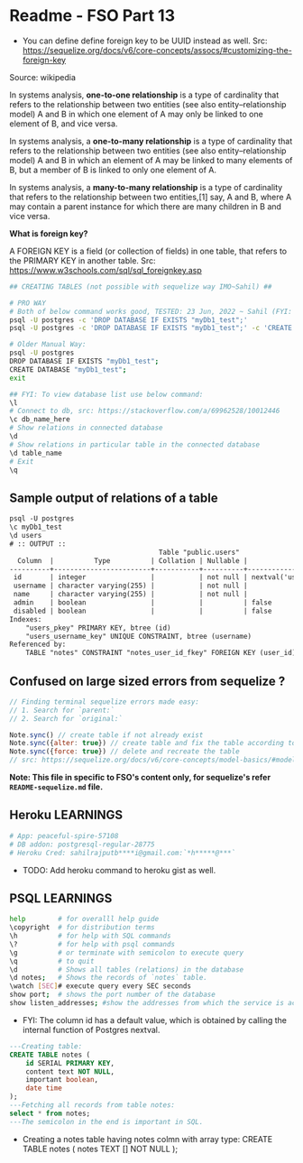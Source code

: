 # Readme - FSO Part 13

- You can define define foreign key to be UUID instead as well. Src: https://sequelize.org/docs/v6/core-concepts/assocs/#customizing-the-foreign-key

Source: wikipedia

In systems analysis, **one-to-one relationship** is a type of cardinality that refers to the relationship between two entities (see also entity–relationship model) A and B in which one element of A may only be linked to one element of B, and vice versa.

In systems analysis, a **one-to-many relationship** is a type of cardinality that refers to the relationship between two entities (see also entity–relationship model) A and B in which an element of A may be linked to many elements of B, but a member of B is linked to only one element of A.

In systems analysis, a **many-to-many relationship** is a type of cardinality that refers to the relationship between two entities,[1] say, A and B, where A may contain a parent instance for which there are many children in B and vice versa.

**What is foreign key?**

A FOREIGN KEY is a field (or collection of fields) in one table, that refers to the PRIMARY KEY in another table. Src: https://www.w3schools.com/sql/sql_foreignkey.asp

```bash
## CREATING TABLES (not possible with sequelize way IMO~Sahil) ##

# PRO WAY
# Both of below command works good, TESTED: 23 Jun, 2022 ~ Sahil (FYI: Single quotes around `myDb1_test` doesn't work.)
psql -U postgres -c 'DROP DATABASE IF EXISTS "myDb1_test";'
psql -U postgres -c 'DROP DATABASE IF EXISTS "myDb1_test";' -c 'CREATE DATABASE "myDb1_test";'

# Older Manual Way:
psql -U postgres
DROP DATABASE IF EXISTS "myDb1_test";
CREATE DATABASE "myDb1_test";
exit

## FYI: To view database list use below command:
\l
# Connect to db, src: https://stackoverflow.com/a/69962528/10012446
\c db_name_here
# Show relations in connected database
\d
# Show relations in particular table in the connected database
\d table_name
# Exit
\q
```

## Sample output of relations of a table

```txt
psql -U postgres
\c myDb1_test
\d users
# :: OUTPUT ::
                                     Table "public.users"
  Column  |          Type          | Collation | Nullable |              Default
----------+------------------------+-----------+----------+-----------------------------------
 id       | integer                |           | not null | nextval('users_id_seq'::regclass)
 username | character varying(255) |           | not null |
 name     | character varying(255) |           | not null |
 admin    | boolean                |           |          | false
 disabled | boolean                |           |          | false
Indexes:
    "users_pkey" PRIMARY KEY, btree (id)
    "users_username_key" UNIQUE CONSTRAINT, btree (username)
Referenced by:
    TABLE "notes" CONSTRAINT "notes_user_id_fkey" FOREIGN KEY (user_id) REFERENCES users(id) ON UPDATE CASCADE ON DELETE SET NULL
```

## Confused on large sized errors from sequelize ?

```js
// Finding terminal sequelize errors made easy:
// 1. Search for `parent:`
// 2. Search for `original:`
```

```js
Note.sync() // create table if not already exist
Note.sync({alter: true}) // create table and fix the table according to the schema we have defined in current code base
Note.sync({force: true}) // delete and recreate the table
// src: https://sequelize.org/docs/v6/core-concepts/model-basics/#model-synchronization
```

**Note: This file in specific to FSO's content only, for sequelize's refer `README-sequelize.md` file.**

## Heroku LEARNINGS

```bash
# App: peaceful-spire-57108
# DB addon: postgresql-regular-28775
# Heroku Cred: sahilrajputb****i@gmail.com:`*h*****@***`
```

- TODO: Add heroku command to heroku gist as well.

## PSQL LEARNINGS

```bash
help        # for overalll help guide
\copyright  # for distribution terms
\h          # for help with SQL commands
\?          # for help with psql commands
\g          # or terminate with semicolon to execute query
\q          # to quit
\d          # Shows all tables (relations) in the database
\d notes;   # Shows the records of `notes` table.
\watch [SEC]# execute query every SEC seconds
show port;  # shows the port number of the database
show listen_addresses; #show the addresses from which the service is accessible. src: https://serverfault.com/a/573327
```

- FYI: The column id has a default value, which is obtained by calling the internal function of Postgres nextval.

```sql
---Creating table:
CREATE TABLE notes (
    id SERIAL PRIMARY KEY,
    content text NOT NULL,
    important boolean,
    date time
);
---Fetching all records from table notes:
select * from notes;
---The semicolon in the end is important in SQL.
```

- Creating a notes table having notes colmn with array type:
  CREATE TABLE notes (
  notes TEXT [] NOT NULL
  );
